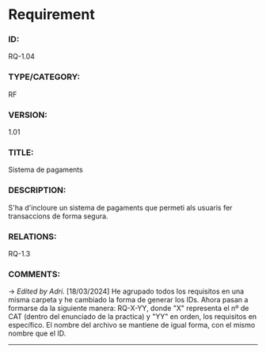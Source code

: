 # Requirement

### ID:
RQ-1.04
### TYPE/CATEGORY:
RF
### VERSION:
1.01
### TITLE:
Sistema de pagaments
### DESCRIPTION:
S'ha d'incloure un sistema de pagaments que permeti als usuaris fer transaccions de forma segura.
### RELATIONS:
RQ-1.3
### COMMENTS:
&rarr; *Edited by Adri.* [18/03/2024] He agrupado todos los requisitos en una misma carpeta y he cambiado la forma de generar los IDs. Ahora pasan a formarse da la siguiente manera: RQ-X-YY, donde "X" representa el nº de CAT (dentro del enunciado de la practica) y "YY" en orden, los requisitos en específico. El nombre del archivo se mantiene de igual forma, con el mismo nombre que el ID. 

---
